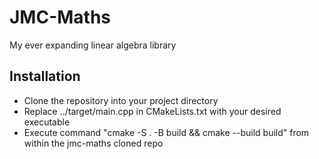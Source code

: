 # JMC-Maths

My ever expanding linear algebra library

## Installation

- Clone the repository into your project directory
- Replace ../target/main.cpp in CMakeLists.txt with your desired executable
- Execute command "cmake -S . -B build && cmake --build build" from within the jmc-maths cloned repo